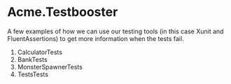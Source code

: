 # Acme.Testbooster

A few examples of how we can use our testing tools (in this case Xunit and FluentAssertions) to get more information when the tests fail.


1. CalculatorTests
2. BankTests
3. MonsterSpawnerTests
4. TestsTests
